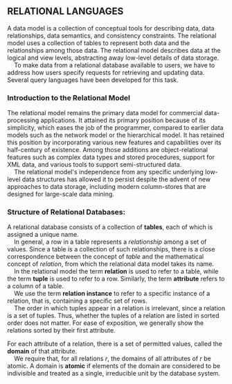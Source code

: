 ## RELATIONAL LANGUAGES
A data model is a collection of conceptual tools for describing data, data relationships, data semantics, and consistency constraints. The relational model uses a collection of tables to represent both data and the relationships among those data. The
relational model describes data at the logical and view levels, abstracting away low-level details of data storage.  
&nbsp;&nbsp;&nbsp;&nbsp;To make data from a relational database available to users, we have to address how users specify requests for retrieving and updating data. Several query languages have been developed for this task.

### Introduction to the Relational Model 
The relational model remains the primary data model for commercial data-processing applications. It attained its primary position because of its simplicity, which eases the job of the programmer, compared to earlier data models such as the network model or the hierarchical model. It has retained this position by incorporating various new features and capabilities over its half-century of existence. Among those additions are object-relational features such as complex data types and stored procedures, support for XML data, and various tools to support semi-structured data.  
&nbsp;&nbsp;&nbsp;&nbsp;The relational model's independence from any specific underlying low-level data structures has allowed it to persist despite the advent of new approaches to data storage, including modern column-stores that are designed for large-scale data mining.

### Structure of Relational Databases:
A relational database consists of a collection of **tables**, each of which is assigned a unique name.  
&nbsp;&nbsp;&nbsp;&nbsp;In general, a row in a table represents a *relationship* among a set of values. Since a table is a collection of such relationships, there is a close correspondence between the concept of *table* and the mathematical concept of *relation*, from which the relational data model takes its name.  
&nbsp;&nbsp;&nbsp;&nbsp;In the relational model the term **relation** is used to refer to a table, while the term **tuple** is used to refer to a row. Similarly, the term **attribute** refers to a column of a table.  
&nbsp;&nbsp;&nbsp;&nbsp;We use the term **relation instance** to refer to a specific instance of a relation, that is, containing a specific set of rows.  
&nbsp;&nbsp;&nbsp;&nbsp;The order in which tuples appear in a relation is irrelevant, since a relation is a set of tuples. Thus, whether the tuples of a relation are listed in sorted order does not matter. For ease of exposition, we generally show the relations sorted by their first attribute.  

For each attribute of a relation, there is a set of permitted values, called the **domain** of that attribute.  
&nbsp;&nbsp;&nbsp;&nbsp;We require that, for all relations *r*, the domains of all attributes of *r* be atomic. A domain is **atomic** if elements of the domain are considered to be indivisible and treated as a single, irreducible unit by the database system.
